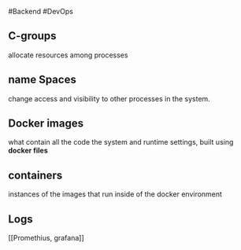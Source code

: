 #Backend #DevOps
## C-groups
allocate resources among processes
## name Spaces
change access and visibility to other processes in the system. 

## Docker images
what contain all the code the system and runtime settings, built using **docker files**

## containers
instances of the images  that run inside of the docker environment

## Logs
[[Promethius, grafana]]